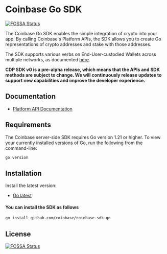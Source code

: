 # Coinbase Go SDK
[![FOSSA Status](https://app.fossa.com/api/projects/git%2Bgithub.com%2FAremixdj%2Fcoinbase-sdk-go.svg?type=shield)](https://app.fossa.com/projects/git%2Bgithub.com%2FAremixdj%2Fcoinbase-sdk-go?ref=badge_shield)



The Coinbase Go SDK enables the simple integration of crypto into your app. By calling Coinbase's Platform APIs, the SDK allows you to create Go representations of crypto addresses and stake with those addresses.

The SDK supports various verbs on End-User-custodied Wallets across multiple networks, as documented [here](https://docs.cdp.coinbase.com/cdp-sdk/docs/networks).

**CDP SDK v0 is a pre-alpha release, which means that the APIs and SDK methods are subject to change. We will continuously release updates to support new capabilities and improve the developer experience.**

## Documentation

- [Platform API Documentation](https://docs.cdp.coinbase.com/platform-apis/docs/welcome)

## Requirements

The Coinbase server-side SDK requires Go version 1.21 or higher. To view your currently installed versions of Go, run the following from the command-line:

```bash
go version
```

## Installation

Install the latest version:

- [Go latest](https://go.dev/doc/install)

#### You can install the SDK as follows
```bash
go install github.com/coinbase/coinbase-sdk-go
```



## License
[![FOSSA Status](https://app.fossa.com/api/projects/git%2Bgithub.com%2FAremixdj%2Fcoinbase-sdk-go.svg?type=large)](https://app.fossa.com/projects/git%2Bgithub.com%2FAremixdj%2Fcoinbase-sdk-go?ref=badge_large)